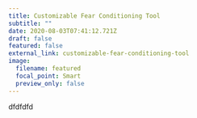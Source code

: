 ```yaml
---
title: Customizable Fear Conditioning Tool
subtitle: ""
date: 2020-08-03T07:41:12.721Z
draft: false
featured: false
external_link: customizable-fear-conditioning-tool
image:
  filename: featured
  focal_point: Smart
  preview_only: false
---
```

dfdfdfd